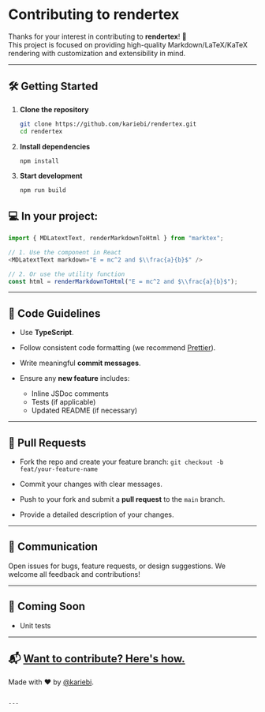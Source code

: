 # Contributing to rendertex

Thanks for your interest in contributing to **rendertex**! 🎉  
This project is focused on providing high-quality Markdown/LaTeX/KaTeX rendering with customization and extensibility in mind.

---

## 🛠️ Getting Started

1. **Clone the repository**
   ```bash
   git clone https://github.com/kariebi/rendertex.git
   cd rendertex
    ```

2. **Install dependencies**

   ```bash
   npm install
   ```

3. **Start development**

   ```bash
   npm run build
   ```

## 💻 In your project:

```ts
import { MDLatextText, renderMarkdownToHtml } from "marktex";

// 1. Use the component in React
<MDLatextText markdown="E = mc^2 and $\\frac{a}{b}$" />

// 2. Or use the utility function
const html = renderMarkdownToHtml("E = mc^2 and $\\frac{a}{b}$");
```

---

## 🚧 Code Guidelines

* Use **TypeScript**.
* Follow consistent code formatting (we recommend [Prettier](https://prettier.io/)).
* Write meaningful **commit messages**.
* Ensure any **new feature** includes:

  * Inline JSDoc comments
  * Tests (if applicable)
  * Updated README (if necessary)

---

## 🔀 Pull Requests

* Fork the repo and create your feature branch:
  `git checkout -b feat/your-feature-name`

* Commit your changes with clear messages.

* Push to your fork and submit a **pull request** to the `main` branch.

* Provide a detailed description of your changes.

---

## 💬 Communication

Open issues for bugs, feature requests, or design suggestions.
We welcome all feedback and contributions!

---

## 🧪 Coming Soon

* Unit tests

---
📬 [Want to contribute? Here's how.](CONTRIBUTING.md)
---

Made with ❤️ by [@kariebi](https://github.com/kariebi).

```

---